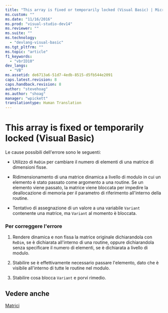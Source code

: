 ```yaml
---
title: "This array is fixed or temporarily locked (Visual Basic) | Microsoft Docs"
ms.custom: ""
ms.date: "11/16/2016"
ms.prod: "visual-studio-dev14"
ms.reviewer: ""
ms.suite: ""
ms.technology: 
  - "devlang-visual-basic"
ms.tgt_pltfrm: ""
ms.topic: "article"
f1_keywords: 
  - "vbrID10"
dev_langs: 
  - "VB"
ms.assetid: de6713a6-51d7-4edb-8515-d5fb544e2091
caps.latest.revision: 8
caps.handback.revision: 8
author: "stevehoag"
ms.author: "shoag"
manager: "wpickett"
translationtype: Human Translation
---
```

# This array is fixed or temporarily locked (Visual Basic)
Le cause possibili dell'errore sono le seguenti:  
  
-   Utilizzo di `ReDim` per cambiare il numero di elementi di una matrice di dimensioni fisse.  
  
-   Ridimensionamento di una matrice dinamica a livello di modulo in cui un elemento è stato passato come argomento a una routine.  Se un elemento viene passato, la matrice viene bloccata per impedire la deallocazione di memoria per il parametro di riferimento all'interno della routine.  
  
-   Tentativo di assegnazione di un valore a una variabile `Variant` contenente una matrice, ma `Variant` al momento è bloccata.  
  
### Per correggere l'errore  
  
1.  Rendere dinamica e non fissa la matrice originale dichiarandola con `ReDim`, se è dichiarata all'interno di una routine, oppure dichiarandola senza specificare il numero di elementi, se è dichiarata a livello di modulo.  
  
2.  Stabilire se è effettivamente necessario passare l'elemento, dato che è visibile all'interno di tutte le routine nel modulo.  
  
3.  Stabilire cosa blocca `Variant` e porvi rimedio.  
  
## Vedere anche  
 [Matrici](../../../visual-basic/programming-guide/language-features/arrays/index.md)